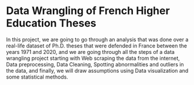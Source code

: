 # Data Wrangling of French Higher Education Theses

In this project, we are going to go through an analysis that was done over a real-life dataset of Ph.D. theses that were defended in France between the years 1971 and 2020, and we are going through all the steps of a data wrangling project starting with Web scraping the data from the internet, Data preprocessing, Data Cleaning, Spotting abnormalities and outliers in the data, and finally, we will draw assumptions using Data visualization and some statistical methods.
